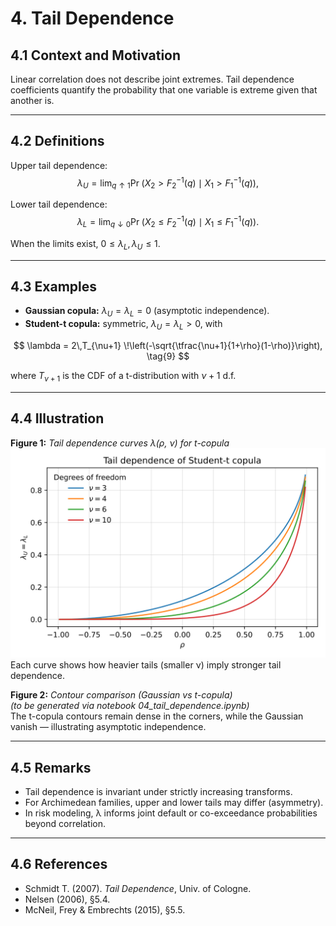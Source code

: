 # 4. Tail Dependence

## 4.1 Context and Motivation

Linear correlation does not describe joint extremes.
Tail dependence coefficients quantify the probability that one variable
is extreme given that another is.

---

## 4.2 Definitions

Upper tail dependence:
$$
\lambda_U
 = \lim_{q\uparrow 1}
   \Pr\!\big(X_2>F_2^{-1}(q)\mid X_1>F_1^{-1}(q)\big),
\tag{7}
$$

Lower tail dependence:
$$
\lambda_L
 = \lim_{q\downarrow 0}
   \Pr\!\big(X_2\le F_2^{-1}(q)\mid X_1\le F_1^{-1}(q)\big).
\tag{8}
$$

When the limits exist, $0\le \lambda_L,\lambda_U\le1$.

---

## 4.3 Examples

- **Gaussian copula:** $\lambda_U=\lambda_L=0$ (asymptotic independence).  
- **Student-t copula:** symmetric, $\lambda_U=\lambda_L>0$, with

$$
\lambda = 2\,T_{\nu+1}
\!\left(-\sqrt{\tfrac{\nu+1}{1+\rho}(1-\rho)}\right),
\tag{9}
$$

where $T_{\nu+1}$ is the CDF of a t-distribution with $\nu+1$ d.f.

---

## 4.4 Illustration

**Figure 1:** *Tail dependence curves λ(ρ, ν) for t-copula*  
![t-copula lambda dependece all](../assets/figures/01_foundations/t_lambda_dependence_all.svg)
Each curve shows how heavier tails (smaller ν) imply stronger tail
dependence.

**Figure 2:** *Contour comparison (Gaussian vs t-copula)*  
*(to be generated via notebook 04_tail_dependence.ipynb)*  
The t-copula contours remain dense in the corners,
while the Gaussian vanish — illustrating asymptotic independence.

---

## 4.5 Remarks

- Tail dependence is invariant under strictly increasing transforms.  
- For Archimedean families, upper and lower tails may differ (asymmetry).  
- In risk modeling, λ informs joint default or co-exceedance
  probabilities beyond correlation.

---

## 4.6 References

- Schmidt T. (2007). *Tail Dependence*, Univ. of Cologne.  
- Nelsen (2006), §5.4.  
- McNeil, Frey & Embrechts (2015), §5.5.
